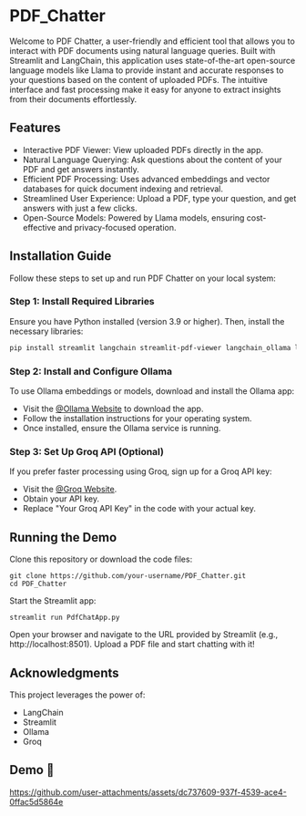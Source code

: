 # PDF_Chatter
Welcome to PDF Chatter, a user-friendly and efficient tool that allows you to interact with PDF documents using natural language queries. Built with Streamlit and LangChain, this application uses state-of-the-art open-source language models like Llama to provide instant and accurate responses to your questions based on the content of uploaded PDFs. The intuitive interface and fast processing make it easy for anyone to extract insights from their documents effortlessly.
## Features
- Interactive PDF Viewer: View uploaded PDFs directly in the app.
- Natural Language Querying: Ask questions about the content of your PDF and get answers instantly.
- Efficient PDF Processing: Uses advanced embeddings and vector databases for quick document indexing and retrieval.
- Streamlined User Experience: Upload a PDF, type your question, and get answers with just a few clicks.
- Open-Source Models: Powered by Llama models, ensuring cost-effective and privacy-focused operation.
## Installation Guide
Follow these steps to set up and run PDF Chatter on your local system:

### Step 1: Install Required Libraries

Ensure you have Python installed (version 3.9 or higher). Then, install the necessary libraries:

```bash
pip install streamlit langchain streamlit-pdf-viewer langchain_ollama langchain_groq langchain_community
```

### Step 2: Install and Configure Ollama
To use Ollama embeddings or models, download and install the Ollama app:
- Visit the [@Ollama Website](https://ollama.com/) to download the app.
- Follow the installation instructions for your operating system.
- Once installed, ensure the Ollama service is running.

### Step 3: Set Up Groq API (Optional)
If you prefer faster processing using Groq, sign up for a Groq API key:
- Visit the [@Groq Website](https://groq.com/).
- Obtain your API key.
- Replace "Your Groq API Key" in the code with your actual key.

## Running the Demo
Clone this repository or download the code files:
```
git clone https://github.com/your-username/PDF_Chatter.git
cd PDF_Chatter
```
Start the Streamlit app:
```
streamlit run PdfChatApp.py
```
Open your browser and navigate to the URL provided by Streamlit (e.g., http://localhost:8501).
Upload a PDF file and start chatting with it!

## Acknowledgments
This project leverages the power of:
- LangChain
- Streamlit
- Ollama
- Groq

## Demo 🎥


https://github.com/user-attachments/assets/dc737609-937f-4539-ace4-0ffac5d5864e



